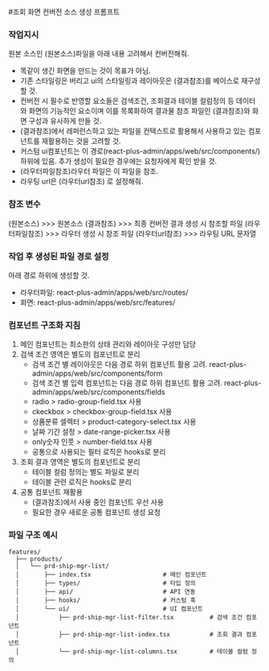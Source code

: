 #조회 화면 컨버전 소스 생성 프롬프트

### 작업지시
원본 소스인 (원본소스)파일을 아래 내용 고려해서 컨버전해줘.
- 똑같이 생긴 화면을 만드는 것이 목표가 아님. 
- 기존 스타일링은 버리고 ui의 스타일링과 레이아웃은 (결과참조)를 베이스로 재구성할 것.
- 컨버전 시 필수로 반영할 요소들은 검색조건, 조회결과 테이블 컬럼정의 등 데이터와 화면의 기능적인 요소이며
이를 목록화하여 결과물 참조 파일인 (결과참조)와 화면 구성과 유사하게 만들 것.
- (결과참조)에서 레퍼런스하고 있는 파일을 컨텍스트로 활용해서 사용하고 있는 컴포넌트를 재활용하는 것을 고려할 것.
- 커스텀 ui컴포넌트는 이 경로(react-plus-admin/apps/web/src/components/) 하위에 있음. 추가 생성이 필요한 경우에는 요청자에게 확인 받을 것.
- (라우터파일참조)라우터 파일은 이 파일을 참조.
- 라우팅 url은 (라우터url참조) 로 설정해줘.


### 참조 변수
(원본소스) >>> 원본소스
(결과참조) >>> 최종 컨버전 결과 생성 시 참조할 파일
(라우터파일참조) >>> 라우터 생성 시 참조 파일
(라우터url참조) >>> 라우팅 URL 문자열


### 작업 후 생성된 파일 경로 설정
아래 경로 하위에 생성할 것.
- 라우터파일: react-plus-admin/apps/web/src/routes/
- 화면: react-plus-admin/apps/web/src/features/


### 컴포넌트 구조화 지침
1. 메인 컴포넌트는 최소한의 상태 관리와 레이아웃 구성만 담당
2. 검색 조건 영역은 별도의 컴포넌트로 분리
   - 검색 조건 별 레이아웃은 다음 경로 하위 컴포넌트 활용 고려. react-plus-admin/apps/web/src/components/form
   - 검색 조건 별 입력 컴포넌트는 다음 경로 하위 컴포넌트 활용 고려. react-plus-admin/apps/web/src/components/fields
    - radio > radio-group-field.tsx 사용 
    - ckeckbox > checkbox-group-field.tsx 사용
    - 상품분류 셀렉터 > product-category-select.tsx 사용
    - 날짜 기간 설정 > date-range-picker.tsx 사용
    - only숫자 인풋 > number-field.tsx 사용
   - 공통으로 사용되는 필터 로직은 hooks로 분리
3. 조회 결과 영역은 별도의 컴포넌트로 분리
   - 테이블 컬럼 정의는 별도 파일로 분리
   - 테이블 관련 로직은 hooks로 분리
4. 공통 컴포넌트 재활용
   - (결과참조)에서 사용 중인 컴포넌트 우선 사용
   - 필요한 경우 새로운 공통 컴포넌트 생성 요청

### 파일 구조 예시
```
features/
  ├── products/
  │   └── prd-ship-mgr-list/
  │       ├── index.tsx                    # 메인 컴포넌트
  │       ├── types/                       # 타입 정의
  │       ├── api/                         # API 연동
  │       ├── hooks/                       # 커스텀 훅
  │       └── ui/                          # UI 컴포넌트
  │           ├── prd-ship-mgr-list-filter.tsx          # 검색 조건 컴포넌트
  │           ├── prd-ship-mgr-list-index.tsx           # 조회 결과 컴포넌트
  │           └── prd-ship-mgr-list-columns.tsx         # 테이블 컬럼 정의
```



